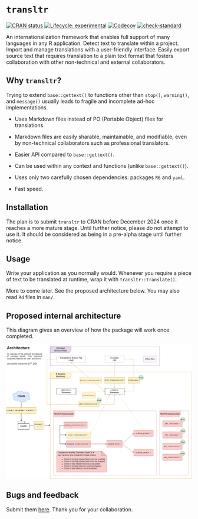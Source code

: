 # `transltr`

<!-- badges: start -->
[![CRAN status](https://www.r-pkg.org/badges/version/transltr)](https://CRAN.R-project.org/package=transltr)
[![Lifecycle: experimental](https://img.shields.io/badge/lifecycle-experimental-orange.svg)](https://lifecycle.r-lib.org/articles/stages.html#experimental)
[![Codecov](https://codecov.io/gh/jeanmathieupotvin/transltr/branch/main/graph/badge.svg?token=ODYHDNR8IB)](https://codecov.io/gh/jeanmathieupotvin/transltr)
[![check-standard](https://github.com/jeanmathieupotvin/transltr/actions/workflows/check-standard.yaml/badge.svg)](https://github.com/jeanmathieupotvin/transltr/actions/workflows/check-standard.yaml)
<!-- badges: end -->

An internationalization framework that enables full support of many languages
in any R application. Detect text to translate within a project. Import and
manage translations with a user-friendly interface. Easily export source text
that requires translation to a plain text format that fosters collaboration
with other non-technical and external collaborators.

## Why `transltr`?

Trying to extend `base::gettext()` to functions other than `stop()`,
`warning()`, and `message()` usually leads to fragile and incomplete ad-hoc
implementations.

* Uses Markdown files instead of PO (Portable Object) files for translations.

* Markdown files are easily sharable, maintainable, and modifiable, even by
non-technical collaborators such as professional translators.

* Easier API compared to `base::gettext()`.

* Can be used within any context and functions (unlike `base::gettext()`).

* Uses only two carefully chosen dependencies: packages `R6` and `yaml`.

* Fast speed.

## Installation

The plan is to submit `transltr` to CRAN before December 2024 once it
reaches a more mature stage. Until further notice, please do not attempt to
use it. It should be considered as being in a pre-alpha stage until further
notice.

## Usage

Write your application as you normally would. Whenever you require a piece
of text to be translated at runtime, wrap it with `transltr::translate()`.

More to come later. See the proposed architecture below. You may also read
`Rd` files in `man/`.

## Proposed internal architecture

This diagram gives an overview of how the package will work once completed.

![](man/figures/architecture-overview-user.png)

## Bugs and feedback

Submit them [here](https://github.com/jeanmathieupotvin/transltr/issues/new).
Thank you for your collaboration.
